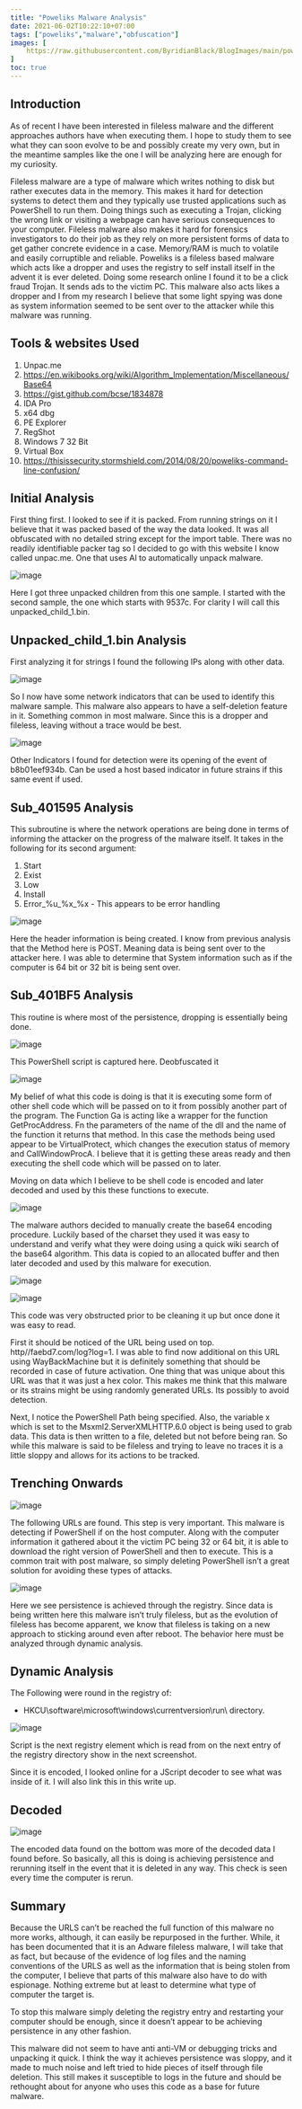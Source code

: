 ```yaml
---
title: "Poweliks Malware Analysis"
date: 2021-06-02T10:22:10+07:00
tags: ["poweliks","malware","obfuscation"]
images: [
    https://raw.githubusercontent.com/ByridianBlack/BlogImages/main/poweliks/image_000.png,
]
toc: true
---
```


## Introduction
As of recent I have been interested in fileless malware and the different approaches authors have when executing them. I hope to study them to see what they can soon evolve to be and possibly create my very own, but in the meantime samples like the one I will be analyzing here are enough for my curiosity.

Fileless malware are a type of malware which writes nothing to disk but rather executes data in the memory. This makes it hard for detection systems to detect them and they typically use trusted applications such as PowerShell to run them. Doing things such as executing a Trojan, clicking the wrong link or visiting a webpage can have serious consequences to your computer. Fileless malware also makes it hard for forensics investigators to do their job as they rely on more persistent forms of data to get gather concrete evidence in a case. Memory/RAM is much to volatile and easily corruptible and reliable.
Poweliks is a fileless based malware which acts like a dropper and uses the registry to self install itself in the advent it is ever deleted. Doing some research online I found it to be a click fraud Trojan. It sends ads to the victim PC. This malware also acts likes a dropper and I from my research I believe that some light spying was done as system information seemed to be sent over to the attacker while this malware was running.


## Tools & websites Used

1. Unpac.me
2. https://en.wikibooks.org/wiki/Algorithm_Implementation/Miscellaneous/Base64
3. https://gist.github.com/bcse/1834878
4. IDA Pro
5. x64 dbg
6. PE Explorer
7. RegShot
8. Windows 7 32 Bit
9. Virtual Box 
10. https://thisissecurity.stormshield.com/2014/08/20/poweliks-command-line-confusion/ 

## Initial Analysis

First thing first. I looked to see if it is packed. From running strings on it I believe that it was packed based of the way the data looked. It was all obfuscated with no detailed string except for the import table.
There was no readily identifiable packer tag so I decided to go with this website I know called unpac.me. One that uses AI to automatically unpack malware.

![image](https://raw.githubusercontent.com/ByridianBlack/BlogImages/main/poweliks/image_001.png)

Here I got three unpacked children from this one sample. I started with the second sample, the one which starts with 9537c. For clarity I will call this unpacked_child_1.bin. 

## Unpacked_child_1.bin Analysis

First analyzing it for strings I found the following IPs along with other data.

![image](https://raw.githubusercontent.com/ByridianBlack/BlogImages/main/poweliks/image_002.png)

So I now have some network indicators that can be used to identify this malware sample. This malware also appears to have a self-deletion feature in it. Something common in most malware. Since this is a dropper and fileless, leaving without a trace would be best.

![image](https://raw.githubusercontent.com/ByridianBlack/BlogImages/main/poweliks/image_003.png)

Other Indicators I found for detection were its opening of the event of b8b01eef934b. Can be used a host based indicator in future strains if this same event if used.

## Sub_401595 Analysis

This subroutine is where the network operations are being done in terms of informing the attacker on the progress of the malware itself. It takes in the following for its second argument:

1. Start
2. Exist
3. Low
4. Install
5. Error_%u_%x_%x - This appears to be error handling 

![image](https://raw.githubusercontent.com/ByridianBlack/BlogImages/main/poweliks/image_004.png)

Here the header information is being created. I know from previous analysis that the Method here is POST. Meaning data is being sent over to the attacker here. I was able to determine that System information such as if the computer is 64 bit or 32 bit is being sent over.

## Sub_401BF5 Analysis

This routine is where most of the persistence, dropping is essentially being done.

![image](https://raw.githubusercontent.com/ByridianBlack/BlogImages/main/poweliks/image_005.png)

This PowerShell script is captured here. Deobfuscated it

![image](https://raw.githubusercontent.com/ByridianBlack/BlogImages/main/poweliks/image_006.png)

My belief of what this code is doing is that it is executing some form of other shell code which will be passed on to it from possibly another part of the program. The Function Ga is acting like a wrapper for the function GetProcAddress. Fn the parameters of the name of the dll and the name of the function it returns that method. In this case the methods being used appear to be VirtualProtect, which changes the execution status of memory and CallWindowProcA. I believe that it is getting these areas ready and then executing the shell code which will be passed on to later.

Moving on data which I believe to be shell code is encoded and later decoded and used by this these functions to execute.

![image](https://raw.githubusercontent.com/ByridianBlack/BlogImages/main/poweliks/image_007.png)

The malware authors decided to manually create the base64 encoding procedure. Luckily based of the charset they used it was easy to understand and verify what they were doing using a quick wiki search of the base64 algorithm. This data is copied to an allocated buffer and then later decoded and used by this malware for execution.

![image](https://raw.githubusercontent.com/ByridianBlack/BlogImages/main/poweliks/image_008.png)

![image](https://raw.githubusercontent.com/ByridianBlack/BlogImages/main/poweliks/image_009.png)


This code was very obstructed prior to be cleaning it up but once done it was easy to read.

First it should be noticed of the URL being used on top. http//faebd7.com/log?log=1. I was able to find now additional on this URL using WayBackMachine but it is definitely something that should be recorded in case of future activation. One thing that was unique about this URL was that it was just a hex color. This makes me think that this malware or its strains might be using randomly generated URLs. Its possibly to avoid detection.
 
Next, I notice the PowerShell Path being specified. Also, the variable x which is set to the Msxml2.ServerXMLHTTP.6.0 object is being used to grab data. This data is then written to a file, deleted but not before being ran. So while this malware is said to be fileless and trying to leave no traces it is a little sloppy and allows for its actions to be tracked.

## Trenching Onwards

![image](https://raw.githubusercontent.com/ByridianBlack/BlogImages/main/poweliks/image_010.png)

The following URLs are found. This step is very important. This malware is detecting if PowerShell if on the host computer. Along with the computer information it gathered about it the victim PC being 32 or 64 bit, it is able to download the right version of PowerShell and then to execute. This is a common trait with post malware, so simply deleting PowerShell isn’t a great solution for avoiding these types of attacks.

![image](https://raw.githubusercontent.com/ByridianBlack/BlogImages/main/poweliks/image_011.png)

Here we see persistence is achieved through the registry. Since data is being written here this malware isn’t truly fileless, but as the evolution of fileless has become apparent, we know that fileless is taking on a new approach to sticking around even after reboot. The behavior here must be analyzed through dynamic analysis.

## Dynamic Analysis

 The Following were round in the registry of:

* HKCU\\software\microsoft\\windows\\currentversion\\run\\ directory.

![image](https://raw.githubusercontent.com/ByridianBlack/BlogImages/main/poweliks/image_012.png)

Script is the next registry element which is read from on the next entry of the registry directory show in the next screenshot.

Since it is encoded, I looked online for a JScript decoder to see what was inside of it. I will also link this in this write up.

## Decoded

![image](https://raw.githubusercontent.com/ByridianBlack/BlogImages/main/poweliks/image_013.png)

The encoded data found on the bottom was more of the decoded data I found before. So basically, all this is doing is achieving persistence and rerunning itself in the event that it is deleted in any way. This check is seen every time the computer is rerun.

## Summary

Because the URLS can’t be reached the full function of this malware no more works, although, it can easily be repurposed in the further. While, it has been documented that it is an Adware fileless malware, I will take that as fact, but because of the evidence of log files and the naming conventions of the URLS as well as the information that is being stolen from the computer, I believe that parts of this malware also have to do with espionage. Nothing extreme but at least to determine what type of computer the target is.

To stop this malware simply deleting the registry entry and restarting your computer should be enough, since it doesn’t appear to be achieving persistence in any other fashion.

This malware did not seem to have anti anti-VM or debugging tricks and unpacking it quick. I think the way it achieves persistence was sloppy, and it made to much noise and left tried to hide pieces of itself through file deletion. This still makes it susceptible to logs in the future and should be rethought about for anyone who uses this code as a base for future malware.

